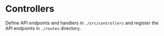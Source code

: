# Controllers
Define API endpoints and handlers in `./src/controllers` and register the API endpoints
in `./routes` directory.
